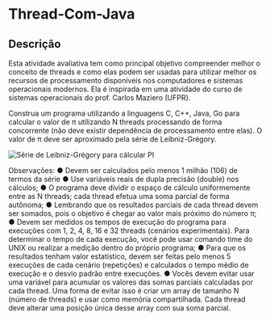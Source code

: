 # Thread-Com-Java
## Descrição

Esta atividade avaliativa tem como principal objetivo compreender melhor o conceito de threads
e como elas podem ser usadas para utilizar melhor os recursos de processamento disponíveis
nos computadores e sistemas operacionais modernos. Ela é inspirada em uma atividade do curso
de sistemas operacionais do prof. Carlos Maziero (UFPR).

Construa um programa utilizando a linguagens C, C++, Java, Go para calcular o valor de π
utilizando N threads processando de forma concorrente (não deve existir dependência de
processamento entre elas). O valor de π deve ser aproximado pela série de Leibniz-Grégory.

![Série de Leibniz-Grégory para cálcular PI](https://imgs.search.brave.com/nHd5ET_Ub-XRrWWuvnpFSZlRGjJy95iApEob00hlt6s/rs:fit:710:225:1/g:ce/aHR0cHM6Ly90c2Ux/Lm1tLmJpbmcubmV0/L3RoP2lkPU9JUC5W/UUstRDBFcFpYNzdE/M3B4SGZiVHZRQUFB/QSZwaWQ9QXBp)

Observações:
● Devem ser calculados pelo menos 1 milhão (106) de termos da série
● Use variáveis reais de dupla precisão (double) nos cálculos;
● O programa deve dividir o espaço de cálculo uniformemente entre as N threads; cada thread efetua uma soma parcial de forma autônoma;
● Lembrando que os resultados parciais de cada thread devem ser somados, pois o objetivo é chegar ao valor mais próximo do número π;
● Devem ser medidos os tempos de execução do programa para execuções com 1, 2, 4, 8, 16 e 32 threads (cenários experimentais). Para determinar o tempo de cada execução, você pode usar comando time do UNIX ou realizar a medição dentro do próprio programa;
● Para que os resultados tenham valor estatístico, devem ser feitas pelo menos 5 execuções de cada cenário (repetições) e calculados o tempo médio de execução e o desvio padrão entre execuções.
● Vocês devem evitar usar uma variável para acumular os valores das somas parciais calculadas por cada thread. Uma forma de evitar isso é criar um array de tamanho N (número de threads) e usar como memória compartilhada. Cada thread deve alterar uma posição única desse array com sua soma parcial.




